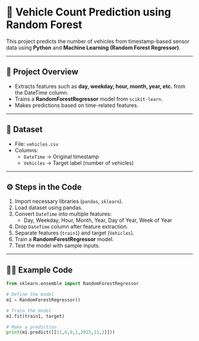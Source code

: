 # 🚗 Vehicle Count Prediction using Random Forest

This project predicts the number of vehicles from timestamp-based sensor data using **Python** and **Machine Learning (Random Forest Regressor)**.

---

## 📌 Project Overview
- Extracts features such as **day, weekday, hour, month, year, etc.** from the DateTime column.
- Trains a **RandomForestRegressor** model from `scikit-learn`.
- Makes predictions based on time-related features.

---

## 📂 Dataset
- File: `vehicles.csv`
- Columns:
  - `DateTime` → Original timestamp
  - `Vehicles` → Target label (number of vehicles)

---

## ⚙️ Steps in the Code
1. Import necessary libraries (`pandas`, `sklearn`).
2. Load dataset using pandas.
3. Convert `DateTime` into multiple features:
   - Day, Weekday, Hour, Month, Year, Day of Year, Week of Year
4. Drop `DateTime` column after feature extraction.
5. Separate features (`train1`) and target (`Vehicles`).
6. Train a **RandomForestRegressor** model.
7. Test the model with sample inputs.

---

## 🧑‍💻 Example Code
```python
from sklearn.ensemble import RandomForestRegressor

# Define the model
m1 = RandomForestRegressor()

# Train the model
m1.fit(train1, target)

# Make a prediction
print(m1.predict([[11,6,0,1,2015,11,2]]))
